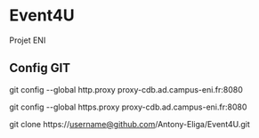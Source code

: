# Event4U

Projet ENI

## Config GIT

git config --global http.proxy proxy-cdb.ad.campus-eni.fr:8080

git config --global https.proxy proxy-cdb.ad.campus-eni.fr:8080

git clone https://username@github.com/Antony-Eliga/Event4U.git
